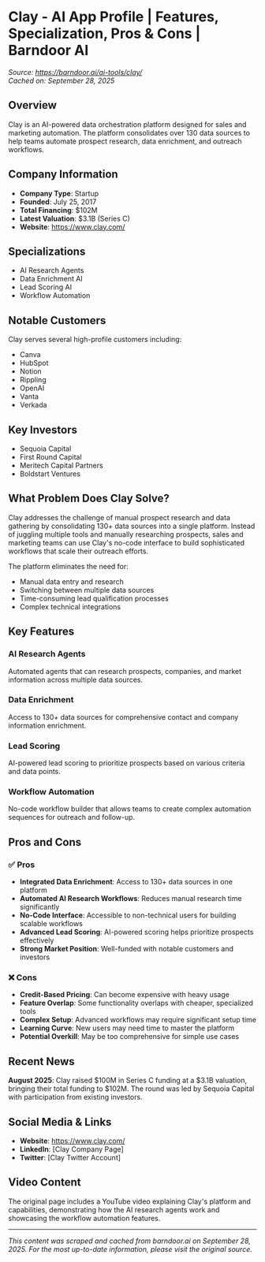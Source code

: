 # Clay - AI App Profile | Features, Specialization, Pros & Cons | Barndoor AI

*Source: https://barndoor.ai/ai-tools/clay/*  
*Cached on: September 28, 2025*

## Overview

Clay is an AI-powered data orchestration platform designed for sales and marketing automation. The platform consolidates over 130 data sources to help teams automate prospect research, data enrichment, and outreach workflows.

## Company Information

- **Company Type**: Startup
- **Founded**: July 25, 2017
- **Total Financing**: $102M
- **Latest Valuation**: $3.1B (Series C)
- **Website**: https://www.clay.com/

## Specializations

- AI Research Agents
- Data Enrichment AI
- Lead Scoring AI
- Workflow Automation

## Notable Customers

Clay serves several high-profile customers including:
- Canva
- HubSpot
- Notion
- Rippling
- OpenAI
- Vanta
- Verkada

## Key Investors

- Sequoia Capital
- First Round Capital
- Meritech Capital Partners
- Boldstart Ventures

## What Problem Does Clay Solve?

Clay addresses the challenge of manual prospect research and data gathering by consolidating 130+ data sources into a single platform. Instead of juggling multiple tools and manually researching prospects, sales and marketing teams can use Clay's no-code interface to build sophisticated workflows that scale their outreach efforts.

The platform eliminates the need for:
- Manual data entry and research
- Switching between multiple data sources
- Time-consuming lead qualification processes
- Complex technical integrations

## Key Features

### AI Research Agents
Automated agents that can research prospects, companies, and market information across multiple data sources.

### Data Enrichment
Access to 130+ data sources for comprehensive contact and company information enrichment.

### Lead Scoring
AI-powered lead scoring to prioritize prospects based on various criteria and data points.

### Workflow Automation
No-code workflow builder that allows teams to create complex automation sequences for outreach and follow-up.

## Pros and Cons

### ✅ Pros
- **Integrated Data Enrichment**: Access to 130+ data sources in one platform
- **Automated AI Research Workflows**: Reduces manual research time significantly
- **No-Code Interface**: Accessible to non-technical users for building scalable workflows
- **Advanced Lead Scoring**: AI-powered scoring helps prioritize prospects effectively
- **Strong Market Position**: Well-funded with notable customers and investors

### ❌ Cons
- **Credit-Based Pricing**: Can become expensive with heavy usage
- **Feature Overlap**: Some functionality overlaps with cheaper, specialized tools
- **Complex Setup**: Advanced workflows may require significant setup time
- **Learning Curve**: New users may need time to master the platform
- **Potential Overkill**: May be too comprehensive for simple use cases

## Recent News

**August 2025**: Clay raised $100M in Series C funding at a $3.1B valuation, bringing their total funding to $102M. The round was led by Sequoia Capital with participation from existing investors.

## Social Media & Links

- **Website**: https://www.clay.com/
- **LinkedIn**: [Clay Company Page]
- **Twitter**: [Clay Twitter Account]

## Video Content

The original page includes a YouTube video explaining Clay's platform and capabilities, demonstrating how the AI research agents work and showcasing the workflow automation features.

---

*This content was scraped and cached from barndoor.ai on September 28, 2025. For the most up-to-date information, please visit the original source.*